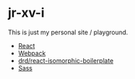 # jr-xv-i

This is just my personal site / playground.

- [React](http://facebook.github.io/react/)
- [Webpack](http://webpack.github.io/)
- [drd/react-isomorphic-boilerplate](https://github.com/drd/react-isomorphic-boilerplate)
- [Sass](http://sass-lang.com/)